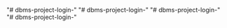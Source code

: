 "# dbms-project-login-" 
"# dbms-project-login-" 
"# dbms-project-login-" 
"# dbms-project-login-" 

